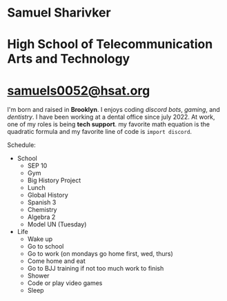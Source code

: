 # Samuel Sharivker
# High School of Telecommunication Arts and Technology
# [samuels0052@hsat.org](mailto:samuels0052@hsat.org)

I'm born and raised in **Brooklyn**. I enjoys coding *discord bots*, *gaming*, and *dentistry*. I have been working at a dental office since july 2022. At work, one of my roles is being **tech support**. my favorite math equation is the quadratic formula and my favorite line of code is `import discord`.

Schedule:

* School
  * SEP 10
  * Gym
  * Big History Project
  * Lunch
  * Global History
  * Spanish 3
  * Chemistry
  * Algebra 2
  * Model UN (Tuesday)
* Life
  * Wake up
  * Go to school
  * Go to work (on mondays go home first, wed, thurs)
  * Come home and eat
  * Go to BJJ training if not too much work to finish
  * Shower
  * Code or play video games
  * Sleep
